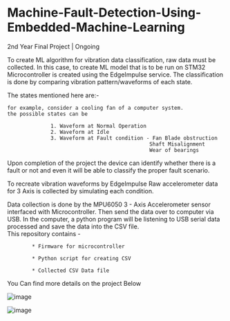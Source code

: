 # Machine-Fault-Detection-Using-Embedded-Machine-Learning
2nd Year Final Project | Ongoing

To create ML algorithm for vibration data classification, raw data must be collected. In this case, to create ML model that is to be run on STM32 Microcontroller is created using the EdgeImpulse service. The classification is done by comparing vibration pattern/waveforms of each state.

The states mentioned here are:- 

    for example, consider a cooling fan of a computer system. 
    the possible states can be  
    
                  1. Waveform at Normal Operation
                  2. Waveform at Idle 
                  3. Waveform at Fault condition - Fan Blade obstruction
                                                  Shaft Misalignment 
                                                  Wear of bearings

Upon completion of the project the device can identify whether there is a fault or not and even it will be able to classify the proper fault scenario.

To recreate vibration waveforms by EdgeImpulse Raw accelerometer data for 3 Axis is collected by simulating each condition.

Data collection is done by the MPU6050 3 - Axis Accelerometer sensor interfaced with Microcontroller. Then send the data over to computer via USB. In the computer, a python program will be listening to USB serial data processed and save the data into the CSV file.                        
This repository contains -

            * Firmware for microcontroller
            
            * Python script for creating CSV
            
            * Collected CSV Data file
            
You Can find more details on the project Below 


![image](https://github.com/Kesara-Malinda/Machine-Fault-Detection-Using-Embedded-Machine-Learning/assets/152917393/74c41f63-0d82-4da9-bc0c-ceb1c687ec3b)


![image](https://github.com/Kesara-Malinda/Machine-Fault-Detection-Using-Embedded-Machine-Learning/assets/152917393/3a2ccf4f-c84f-4aae-a658-feb94234efea)


